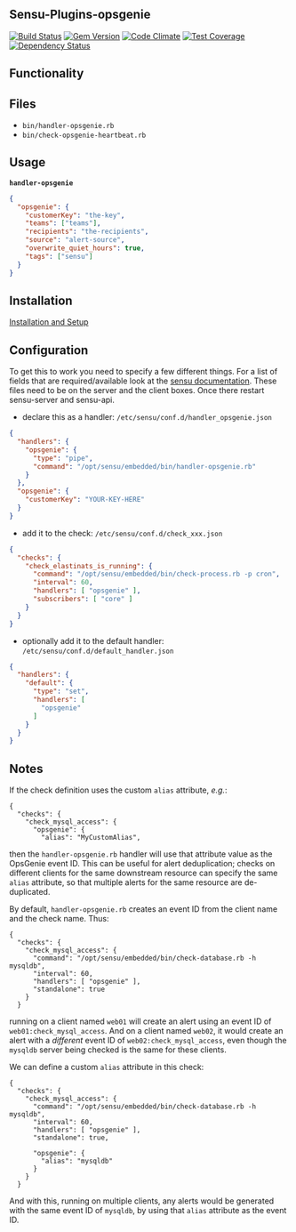 ## Sensu-Plugins-opsgenie

[![Build Status](https://travis-ci.org/sensu-plugins/sensu-plugins-opsgenie.svg?branch=master)](https://travis-ci.org/sensu-plugins/sensu-plugins-opsgenie)
[![Gem Version](https://badge.fury.io/rb/sensu-plugins-opsgenie.svg)](http://badge.fury.io/rb/sensu-plugins-opsgenie)
[![Code Climate](https://codeclimate.com/github/sensu-plugins/sensu-plugins-opsgenie/badges/gpa.svg)](https://codeclimate.com/github/sensu-plugins/sensu-plugins-opsgenie)
[![Test Coverage](https://codeclimate.com/github/sensu-plugins/sensu-plugins-opsgenie/badges/coverage.svg)](https://codeclimate.com/github/sensu-plugins/sensu-plugins-opsgenie)
[![Dependency Status](https://gemnasium.com/sensu-plugins/sensu-plugins-opsgenie.svg)](https://gemnasium.com/sensu-plugins/sensu-plugins-opsgenie)

## Functionality

## Files
 * `bin/handler-opsgenie.rb`
 * `bin/check-opsgenie-heartbeat.rb`

## Usage

**`handler-opsgenie`**
```json
{
  "opsgenie": {
    "customerKey": "the-key",
    "teams": ["teams"],
    "recipients": "the-recipients",
    "source": "alert-source",
    "overwrite_quiet_hours": true,
    "tags": ["sensu"]
  }
}
```

## Installation

[Installation and Setup](http://sensu-plugins.io/docs/installation_instructions.html)

## Configuration
To get this to work you need to specify a few different things. For a list of fields that are required/available look at the [sensu documentation](https://sensuapp.org/docs/0.25/enterprise/integrations/opsgenie.html). These files need to be on the server and the client boxes. Once there restart sensu-server and sensu-api.

  - declare this as a handler: `/etc/sensu/conf.d/handler_opsgenie.json`
``` json
{
  "handlers": {
    "opsgenie": {
      "type": "pipe",
      "command": "/opt/sensu/embedded/bin/handler-opsgenie.rb"
    }
  },
  "opsgenie": {
    "customerKey": "YOUR-KEY-HERE"
  }
}
```

  - add it to the check: `/etc/sensu/conf.d/check_xxx.json`
``` json
{
  "checks": {
    "check_elastinats_is_running": {
      "command": "/opt/sensu/embedded/bin/check-process.rb -p cron",
      "interval": 60,
      "handlers": [ "opsgenie" ],
      "subscribers": [ "core" ]
    }
  }
}
```

  - optionally add it to the default handler: `/etc/sensu/conf.d/default_handler.json`
``` json
{
  "handlers": {
    "default": {
      "type": "set",
      "handlers": [
        "opsgenie"
      ]
    }
  }
}
```

## Notes

If the check definition uses the custom `alias` attribute, _e.g._:
```
{
  "checks": {
    "check_mysql_access": {
      "opsgenie": {
        "alias": "MyCustomAlias",

```
then the `handler-opsgenie.rb` handler will use that attribute value as the
OpsGenie event ID.  This can be useful for alert deduplication; checks on
different clients for the same downstream resource can specify the same
`alias` attribute, so that multiple alerts for the same resource are
de-duplicated.

By default, `handler-opsgenie.rb` creates an event ID from the client name
and the check name.  Thus:
```
{
  "checks": {
    "check_mysql_access": {
      "command": "/opt/sensu/embedded/bin/check-database.rb -h mysqldb",
      "interval": 60,
      "handlers": [ "opsgenie" ],
      "standalone": true
    }
  }
```
running on a client named `web01` will create an alert using an event ID of
`web01:check_mysql_access`.  And on a client named `web02`, it would create an
alert with a _different_ event ID of `web02:check_mysql_access`, even though
the `mysqldb` server being checked is the same for these clients.

We can define a custom `alias` attribute in this check:
```
{
  "checks": {
    "check_mysql_access": {
      "command": "/opt/sensu/embedded/bin/check-database.rb -h mysqldb",
      "interval": 60,
      "handlers": [ "opsgenie" ],
      "standalone": true,

      "opsgenie": {
        "alias": "mysqldb"
      }
    }
  }
```
And with this, running on multiple clients, any alerts would be generated
with the same event ID of `mysqldb`, by using that `alias` attribute as the
event ID.
